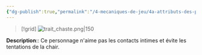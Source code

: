 ```yaml
---
{"dg-publish":true,"permalink":"/4-mecaniques-de-jeu/4a-attributs-des-personnages/traits-de-caractere/chaste/"}
---
```


>[!grid] 
>![trait_chaste.png|150](/img/user/Z.%20Ressources/Traits_images/Trait_chaste.png)

**Description**:: Ce personnage n'aime pas les contacts intimes et évite les tentations de la chair.





